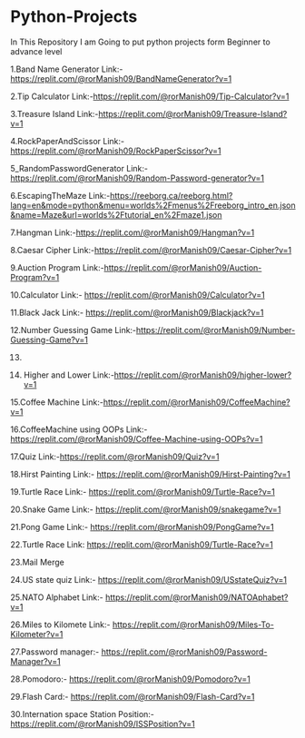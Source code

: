 # Python-Projects
In This Repository I am Going to put python projects form  Beginner to advance level

1.Band Name Generator Link:-https://replit.com/@rorManish09/BandNameGenerator?v=1

2.Tip Calculator Link:-https://replit.com/@rorManish09/Tip-Calculator?v=1

3.Treasure Island Link:-https://replit.com/@rorManish09/Treasure-Island?v=1

4.RockPaperAndScissor Link:-https://replit.com/@rorManish09/RockPaperScissor?v=1

5_RandomPasswordGenerator Link:-https://replit.com/@rorManish09/Random-Password-generator?v=1

6.EscapingTheMaze Link:-https://reeborg.ca/reeborg.html?lang=en&mode=python&menu=worlds%2Fmenus%2Freeborg_intro_en.json&name=Maze&url=worlds%2Ftutorial_en%2Fmaze1.json

7.Hangman Link:-https://replit.com/@rorManish09/Hangman?v=1

8.Caesar Cipher Link:-https://replit.com/@rorManish09/Caesar-Cipher?v=1

9.Auction Program Link:-https://replit.com/@rorManish09/Auction-Program?v=1

10.Calculator Link:- https://replit.com/@rorManish09/Calculator?v=1

11.Black Jack Link:- https://replit.com/@rorManish09/Blackjack?v=1

12.Number Guessing Game Link:-https://replit.com/@rorManish09/Number-Guessing-Game?v=1

13.

14. Higher and Lower Link:-https://replit.com/@rorManish09/higher-lower?v=1

15.Coffee Machine  Link:-https://replit.com/@rorManish09/CoffeeMachine?v=1

16.CoffeeMachine using OOPs Link:- https://replit.com/@rorManish09/Coffee-Machine-using-OOPs?v=1

17.Quiz Link:-https://replit.com/@rorManish09/Quiz?v=1 

18.Hirst Painting Link:- https://replit.com/@rorManish09/Hirst-Painting?v=1

19.Turtle Race Link:- https://replit.com/@rorManish09/Turtle-Race?v=1

20.Snake Game Link:-  https://replit.com/@rorManish09/snakegame?v=1

21.Pong Game Link:- https://replit.com/@rorManish09/PongGame?v=1

22.Turtle Race Link: https://replit.com/@rorManish09/Turtle-Race?v=1

23.Mail Merge

24.US state quiz Link:- https://replit.com/@rorManish09/USstateQuiz?v=1

25.NATO Alphabet Link:- https://replit.com/@rorManish09/NATOAphabet?v=1

26.Miles to Kilomete Link:- https://replit.com/@rorManish09/Miles-To-Kilometer?v=1  

27.Password manager:- https://replit.com/@rorManish09/Password-Manager?v=1

28.Pomodoro:- https://replit.com/@rorManish09/Pomodoro?v=1

29.Flash Card:- https://replit.com/@rorManish09/Flash-Card?v=1

30.Internation space Station Position:- https://replit.com/@rorManish09/ISSPosition?v=1
